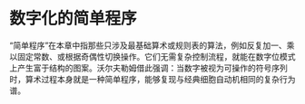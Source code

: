 # 数字化的简单程序

“简单程序”在本章中指那些只涉及最基础算术或规则表的算法，例如反复加一、乘以固定常数、或根据奇偶性切换操作。它们无需复杂控制流程，就能在数字位模式上产生富于结构的图案。沃尔夫勒姆借此强调：当数字被视为可操作的符号序列时，算术过程本身就是一种简单程序，能够复现与经典细胞自动机相同的复杂行为谱。
